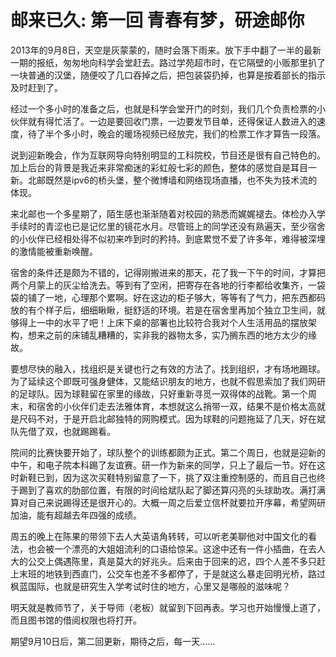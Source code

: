 # 邮来已久: 第一回 青春有梦，研途邮你

2013年的9月8日，天空是灰蒙蒙的，随时会落下雨来。放下手中翻了一半的最新一期的报纸，匆匆地向科学会堂赶去。路过学苑超市时，在它隔壁的小贩那里扒了一块普通的汉堡，随便咬了几口吞掉之后，把包装袋扔掉，也算是按着部长的指示及时赶到了。

经过一个多小时的准备之后，也就是科学会堂开门的时刻，我们几个负责检票的小伙伴就有得忙活了。一边是要回收门票，一边要发节目单，还得保证人数进入的速度，待了半个多小时，晚会的暖场视频已经放完，我们的检票工作才算告一段落。

说到迎新晚会，作为互联网导向特别明显的工科院校，节目还是很有自己特色的。加上后台的背景是我近来非常痴迷的彩虹般七彩的颜色，整体的感觉自是耳目一新。北邮既然是ipv6的桥头堡，整个微博墙和网络现场直播，也不失为技术流的体现。

来北邮也一个多星期了，陌生感也渐渐随着对校园的熟悉而娓娓褪去。体检办入学手续时的青涩也已是记忆里的镜花水月。尽管班上的同学还没有熟遍天，至少宿舍的小伙伴已经相处得不似初来咋到时的矜持。到底累觉不爱了许多年，难得被深埋的激情能被重新唤醒。

宿舍的条件还是颇为不错的，记得刚搬进来的那天，花了我一下午的时间，才算把两个月蒙上的灰尘给洗去。等到有了空闲，把寄存在各地的行李都给收集齐，一袋袋的铺了一地，心理那个累啊。好在这边的柜子够大，等等有了气力，把东西都码放的有个样子后，细细瞅瞅，挺舒适的环境。若是在宿舍里再加个独立卫生间，就够得上一中的水平了吧！上床下桌的部署也比较符合我对个人生活用品的摆放架构，想来之前的床铺乱糟糟的，实非我的器物太多，实乃搁东西的地方太少的缘故。

要想尽快的融入，找组织是关键也行之有效的方法了。找到组织，才有场地踢球。为了延续这个即既可强身健体，又能结识朋友的地方，也就不假思索加了我们网研的足球队。因为球鞋留在家里的缘故，只好重新寻觅一双得体的战靴。第一个周末，和宿舍的小伙伴们走去法雅体育，本想就这么捎带一双，结果不是价格太高就是尺码不对，于是开启北邮独特的网购模式。因为球鞋的问题拖延了几天，好在斌队先借了双，也就踢踢看。

院间的比赛快要开始了，球队整个的训练都颇为正式。第二个周日，也就是迎新的中午，和电子院本科踢了友谊赛。研一作为新来的同学，只上了最后一节。好在这时新鞋已到，因为这次买鞋特别留意了一下，挑了双注重控制感的，而且自己也终于踢到了喜欢的肋部位置，有限的时间给斌队起了脚还算闪亮的头球助攻。满打满算对自己来说踢得还是很开心的。大概一周之后爱立信杯就要拉开序幕，希望网研加油，能有超越去年四强的成绩。

周五的晚上在陈果的带领下去人大英语角转转，可以听老美聊他对中国文化的看法，也会被一个漂亮的大姐姐流利的口语给惊呆。这途中还有一件小插曲，在去人大的公交上偶遇陈里，真是莫大的好兆头。后来由于回来的迟，四个人差不多只赶上末班的地铁到西直门，公交车也差不多都停了，于是就这么暴走回明光桥，路过枫蓝国际，也就是研究生入学考试时住的地方，心里又是哪般的滋味呢？

明天就是教师节了，关于导师（老板）就留到下回再表。学习也开始慢慢上道了，而且图书馆的借阅权限也将打开。

期望9月10日后，第二回更新，期待之后，每一天……